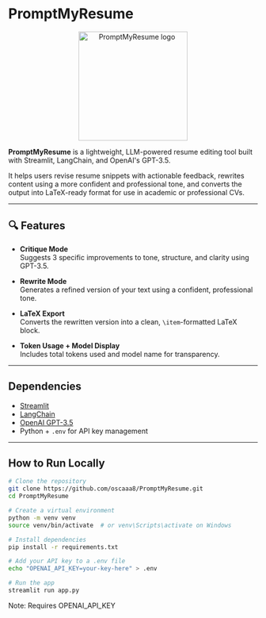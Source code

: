 # PromptMyResume

<p align="center">
  <img src="https://github.com/user-attachments/assets/63f53cb3-8c68-4fa3-bb6e-ba271b4e4b06" width="220" alt="PromptMyResume logo">
</p>

**PromptMyResume** is a lightweight, LLM-powered resume editing tool built with Streamlit, LangChain, and OpenAI's GPT-3.5.

It helps users revise resume snippets with actionable feedback, rewrites content using a more confident and professional tone, and converts the output into LaTeX-ready format for use in academic or professional CVs.

---

## 🔍 Features

-  **Critique Mode**  
  Suggests 3 specific improvements to tone, structure, and clarity using GPT-3.5.

-  **Rewrite Mode**  
  Generates a refined version of your text using a confident, professional tone.

-  **LaTeX Export**  
  Converts the rewritten version into a clean, `\item`-formatted LaTeX block.

-  **Token Usage + Model Display**  
  Includes total tokens used and model name for transparency.

---

## Dependencies

- [Streamlit](https://streamlit.io/)
- [LangChain](https://www.langchain.com/)
- [OpenAI GPT-3.5](https://platform.openai.com/)
- Python + `.env` for API key management

---

## How to Run Locally

```bash
# Clone the repository
git clone https://github.com/oscaaa8/PromptMyResume.git
cd PromptMyResume

# Create a virtual environment
python -m venv venv
source venv/bin/activate  # or venv\Scripts\activate on Windows

# Install dependencies
pip install -r requirements.txt

# Add your API key to a .env file
echo "OPENAI_API_KEY=your-key-here" > .env

# Run the app
streamlit run app.py
```

Note: Requires OPENAI_API_KEY

